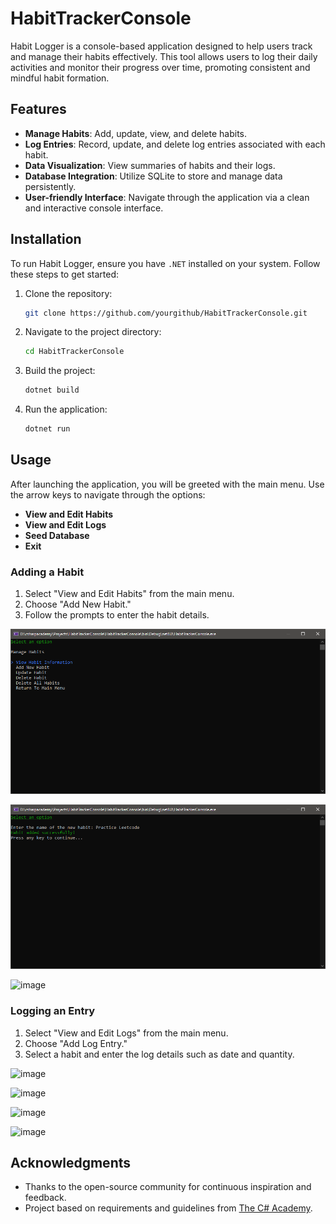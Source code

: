 
# HabitTrackerConsole

Habit Logger is a console-based application designed to help users track and manage their habits effectively. This tool allows users to log their daily activities and monitor their progress over time, promoting consistent and mindful habit formation.

## Features

- **Manage Habits**: Add, update, view, and delete habits.
- **Log Entries**: Record, update, and delete log entries associated with each habit.
- **Data Visualization**: View summaries of habits and their logs.
- **Database Integration**: Utilize SQLite to store and manage data persistently.
- **User-friendly Interface**: Navigate through the application via a clean and interactive console interface.

## Installation

To run Habit Logger, ensure you have `.NET` installed on your system. Follow these steps to get started:

1. Clone the repository:
   ```bash
   git clone https://github.com/yourgithub/HabitTrackerConsole.git
   ```
2. Navigate to the project directory:
   ```bash
   cd HabitTrackerConsole
   ```
3. Build the project:
   ```bash
   dotnet build
   ```
4. Run the application:
   ```bash
   dotnet run
   ```

## Usage

After launching the application, you will be greeted with the main menu. Use the arrow keys to navigate through the options:

- **View and Edit Habits**
- **View and Edit Logs**
- **Seed Database**
- **Exit**

### Adding a Habit

1. Select "View and Edit Habits" from the main menu.
2. Choose "Add New Habit."
3. Follow the prompts to enter the habit details.

![image](https://github.com/rankdjr/HabitTrackerConsole/blob/master/screenshots/manage-habits.PNG)

![image](https://github.com/rankdjr/HabitTrackerConsole/blob/master/screenshots/add-habit.PNG)

![image](https://github.com/rankdjr/HabitTrackerConsole/blob/master/screenshots/screenshots/habits-sqlview.PNG)

### Logging an Entry

1. Select "View and Edit Logs" from the main menu.
2. Choose "Add Log Entry."
3. Select a habit and enter the log details such as date and quantity.


![image](https://github.com/rankdjr/HabitTrackerConsole/blob/master/screenshots/screenshots/manage-logs.PNG)

![image](https://github.com/rankdjr/HabitTrackerConsole/blob/master/screenshots/screenshots/add-log-1.PNG)

![image](https://github.com/rankdjr/HabitTrackerConsole/blob/master/screenshots/screenshots/add-log-2.PNG)

![image](https://github.com/rankdjr/HabitTrackerConsole/blob/master/screenshots/screenshots/log-sqlview.PNG)


## Acknowledgments

- Thanks to the open-source community for continuous inspiration and feedback.
- Project based on requirements and guidelines from [The C# Academy](https://www.thecsharpacademy.com/project/12/habit-logger).
